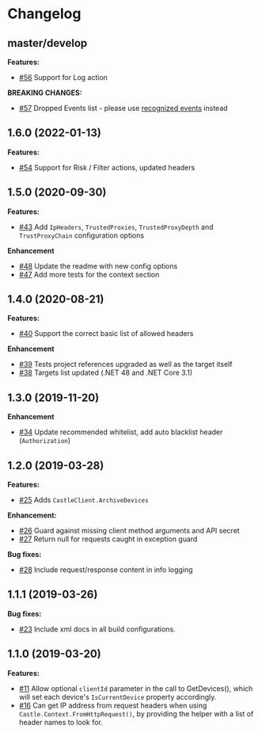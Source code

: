 # Changelog

## master/develop

**Features:**

- [#56](https://github.com/castle/castle-dotnet/pull/56) Support for Log action

**BREAKING CHANGES:**

- [#57](https://github.com/castle/castle-dotnet/pull/57) Dropped Events list - please use [recognized events](https://docs.castle.io/docs/events) instead

## 1.6.0 (2022-01-13)

**Features:**

- [#54](https://github.com/castle/castle-dotnet/pull/54) Support for Risk / Filter actions, updated headers

## 1.5.0 (2020-09-30)

**Features:**

- [#43](https://github.com/castle/castle-dotnet/pull/43) Add `IpHeaders`, `TrustedProxies`, `TrustedProxyDepth` and `TrustProxyChain` configuration options

**Enhancement**

- [#48](https://github.com/castle/castle-dotnet/pull/48) Update the readme with new config options
- [#47](https://github.com/castle/castle-dotnet/pull/47) Add more tests for the context section

## 1.4.0 (2020-08-21)

**Features:**

- [#40](https://github.com/castle/castle-dotnet/pull/40) Support the correct basic list of allowed headers

**Enhancement**

- [#39](https://github.com/castle/castle-dotnet/pull/39) Tests project references upgraded as well as the target itself
- [#38](https://github.com/castle/castle-dotnet/pull/38) Targets list updated (.NET 48 and .NET Core 3.1)

## 1.3.0 (2019-11-20)

**Enhancement**

- [#34](https://github.com/castle/castle-dotnet/pull/34) Update recommended whitelist, add auto blacklist header (`Authorization`)

## 1.2.0 (2019-03-28)

**Features:**

- [#25](https://github.com/castle/castle-dotnet/pull/25) Adds `CastleClient.ArchiveDevices`

**Enhancement:**

- [#26](https://github.com/castle/castle-dotnet/pull/26) Guard against missing client method arguments and API secret
- [#27](https://github.com/castle/castle-dotnet/pull/27) Return null for requests caught in exception guard

**Bug fixes:**

- [#28](https://github.com/castle/castle-dotnet/pull/28) Include request/response content in info logging

## 1.1.1 (2019-03-26)

**Bug fixes:**

- [#23](https://github.com/castle/castle-dotnet/pull/23) Include xml docs in all build configurations.

## 1.1.0 (2019-03-20)

**Features:**

- [#11](https://github.com/castle/castle-dotnet/pull/11) Allow optional `clientId` parameter in the call to GetDevices(), which will set each device's `IsCurrentDevice` property accordingly.
- [#16](https://github.com/castle/castle-dotnet/pull/16) Can get IP address from request headers when using `Castle.Context.FromHttpRequest()`, by providing the helper with a list of header names to look for.
